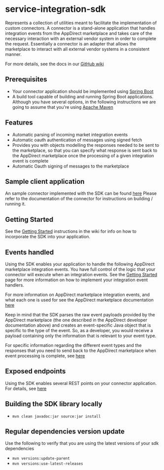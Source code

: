 # service-integration-sdk

Represents a collection of utilities meant to facilitate the implementation
of custom connectors. A connector is a stand-alone application that handles integration events from the
AppDirect marketplace and takes care of the necessary interaction with an external vendor system in order to 
complete the request.
Essentially a connector is an adapter that allows the marketplace to interact with all external vendor systems in a 
consistent manner.

For more details, see the docs in our [GitHub wiki](https://github.com/AppDirect/service-integration-sdk/wiki)

## Prerequisites
* Your connector application should be implemented using [Spring Boot](https://projects.spring.io/spring-boot/)
* A build tool capable of building and running Spring Boot applications. Although you have several options, in the following
instructions we are going to assume that you're using [Apache Maven](https://maven.apache.org/)

## Features
* Automatic parsing of incoming market integration events
* Automatic oauth authentication of messages using signed fetch
* Provides you with objects modelling the responses needed to be sent to the marketplace, so that you can specify 
what response is sent back to the AppDirect marketplace once the processing of a given integration event is complete
* Automatic Oauth signing of messages to the marketplace

## Sample client application 
An sample connector implemented with the SDK can be found [here](https://github.com/EmilDafinov/chatty-pie-connector)
Please refer to the documentation of the connector for instructions on building / running it.

## Getting Started
See the [Getting Started](https://github.com/AppDirect/service-integration-sdk/wiki/Getting-Started) instructions
in the wiki for info on how to incorporate the SDK into your application.

## Events handled
Using the SDK enables your application to handle the following AppDirect marketplace integration events. You have full control
of the logic that your connector will execute when an integration events. See the [Getting Started](https://github.com/AppDirect/service-integration-sdk/wiki/Getting-Started)
page for more information on how to implement your integration event handlers.

For more information on AppDirect marketplace integration events, and what each one is used for see the AppDirect marketplace documentation
[here](https://docs.appdirect.com/developer/distribution/event-notifications/subscription-events)

Keep in mind that the SDK parses the raw event payloads provided by the AppDirect marketplace (the one described in 
the AppDirect developer documentation above) and creates an event-specific Java object that is specific to the type
of the event. So, as a developer, you would receive a payload containing only the information that is relevant 
to your event type.

For specific information regarding the different event types and the responses that you need to send back to the 
AppDirect marketplace when event processing is complete, see [here](https://github.com/AppDirect/service-integration-sdk/wiki/Event-Descriptions)

## Exposed endpoints
Using the SDK enables several REST points on your connector application. For details, see [here](https://github.com/AppDirect/service-integration-sdk/wiki/Exposed-endpoints)

## Building the SDK library locally
* `mvn clean javadoc:jar source:jar install`

## Regular dependencies version update
Use the following to verify that you are using the latest versions of your sdk dependencies
* `mvn versions:update-parent`
* `mvn versions:use-latest-releases`
